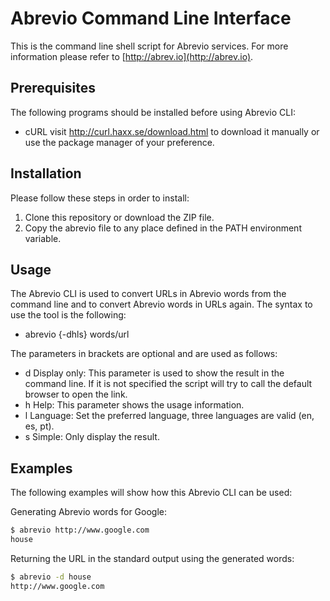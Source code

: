 # Abrevio Command Line Interface
This is the command line shell script for Abrevio services.
For more information please refer to [http://abrev.io](http://abrev.io).

## Prerequisites ##
The following programs should be installed before using Abrevio CLI:

- cURL visit http://curl.haxx.se/download.html to download it manually or use the package manager of your preference.

## Installation ##
Please follow these steps in order to install:

1. Clone this repository or download the ZIP file.
2. Copy the abrevio file to any place defined in the PATH environment variable.

## Usage ##
The Abrevio CLI is used to convert URLs in Abrevio words from the command line and to convert Abrevio words in URLs again.
The syntax to use the tool is the following:

- abrevio {-dhls} words/url

The parameters in brackets are optional and are used as follows:

- d Display only: This parameter is used to show the result in the command line. If it is not specified the script will try to call the default browser to open the link. 
- h Help: This parameter shows the usage information.
- l Language: Set the preferred language, three languages are valid (en, es, pt).
- s Simple: Only display the result.

## Examples ##
The following examples will show how this Abrevio CLI can be used:

Generating Abrevio words for Google:
```sh
$ abrevio http://www.google.com
house
```

Returning the URL in the standard output using the generated words:
```sh
$ abrevio -d house
http://www.google.com
```
